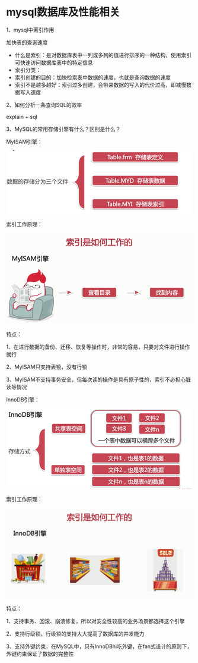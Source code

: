 # mysql数据库及性能相关

1、mysql中索引作用

加快表的查询速度

+ 什么是索引：是对数据库表中一列或多列的值进行排序的一种结构，使用索引可快速访问数据库表中的特定信息
+ 索引分类：
+ 索引创建的目的：加快检索表中数据的速度，也就是查询数据的速度
+ 索引不是越多越好：索引过多创建，会带来数据的写入的代价过高，即减慢数据写入速度

2、如何分析一条查询SQL的效率

explain + sql 

3、MySQL的常用存储引擎有什么？区别是什么？

MyISAM引擎：

![MyISAM](./MyISAM.png)

索引工作原理：

![MyISAM索引](./MyISAM索引.png)

特点：

1、在进行数据的备份、迁移、恢复等操作时，非常的容易，只要对文件进行操作就行

2、MyISAM只支持表锁，没有行锁

3、MyISAM不支持事务安全，但每次读的操作是具有原子性的，索引不必担心脏读等情况





InnoDB引擎：

![InnoDB](./InnoDB.png)

索引工作原理：

![InnoDB索引](./InnoDB索引.png)

特点：

1、支持事务、回滚、崩溃修复，所以对安全性较高的业务场景都选择这个引擎

2、支持行级锁，行级锁的支持大大提高了数据库的并发能力

3、支持外键约束，在MySQL中，只有InnoDBhi吃外键，在fan式设计的原则下，外键约束保证了数据的完整性